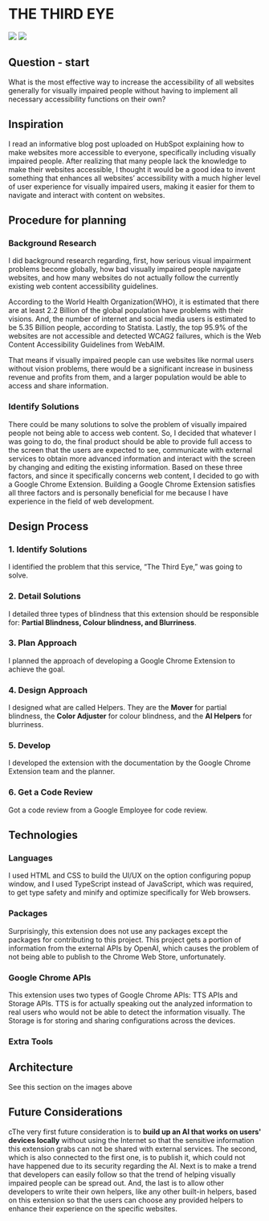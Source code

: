 # THE THIRD EYE

<img src="../../../../images/sciencefair/cwsf/left.jpg" />
<img src="../../../../images/sciencefair/cwsf/right.jpg" />

## Question - start

What is the most effective way to increase the accessibility of all websites generally for visually impaired people without having to implement all necessary accessibility functions on their own?

## Inspiration

I read an informative blog post uploaded on HubSpot explaining how to make websites more accessible to everyone, specifically including visually impaired people. After realizing that many people lack the knowledge to make their websites accessible, I thought it would be a good idea to invent something that enhances all websites’ accessibility with a much higher level of user experience for visually impaired users, making it easier for them to navigate and interact with content on websites.

## Procedure for planning

### Background Research

I did background research regarding, first, how serious visual impairment problems become globally, how bad visually impaired people navigate websites, and how many websites do not actually follow the currently existing web content accessibility guidelines.

According to the World Health Organization(WHO), it is estimated that there are at least 2.2 Billion of the global population have problems with their visions. And, the number of internet and social media users is estimated to be 5.35 Billion people, according to Statista. Lastly, the top 95.9% of the websites are not accessible and detected WCAG2 failures, which is the Web Content Accessibility Guidelines from WebAIM.

That means if visually impaired people can use websites like normal users without vision problems, there would be a significant increase in business revenue and profits from them, and a larger population would be able to access and share information.

### Identify Solutions

There could be many solutions to solve the problem of visually impaired people not being able to access web content. So, I decided that whatever I was going to do, the final product should be able to provide full access to the screen that the users are expected to see, communicate with external services to obtain more advanced information and interact with the screen by changing and editing the existing information. Based on these three factors, and since it specifically concerns web content, I decided to go with a Google Chrome Extension. Building a Google Chrome Extension satisfies all three factors and is personally beneficial for me because I have experience in the field of web development.

## Design Process

### 1. Identify Solutions

I identified the problem that this service, “The Third Eye,” was going to solve.

### 2. Detail Solutions

I detailed three types of blindness that this extension should be responsible for: **Partial Blindness, Colour blindness, and Blurriness**.

### 3. Plan Approach

I planned the approach of developing a Google Chrome Extension to achieve the goal.

### 4. Design Approach

I designed what are called Helpers. They are the **Mover** for partial blindness, the **Color Adjuster** for colour blindness, and the **Al Helpers** for blurriness.

### 5. Develop

I developed the extension with the documentation by the Google Chrome Extension team and the planner.

### 6. Get a Code Review

Got a code review from a Google Employee for code review.

## Technologies

### Languages

I used HTML and CSS to build the UI/UX on the option configuring popup window, and I used TypeScript instead of JavaScript, which was required, to get type safety and minify and optimize specifically for Web browsers.

### Packages

Surprisingly, this extension does not use any packages except the packages for contributing to this project. This project gets a portion of information from the external APIs by OpenAI, which causes the problem of not being able to publish to the Chrome Web Store, unfortunately.

### Google Chrome APIs

This extension uses two types of Google Chrome APIs: TTS APIs and Storage APIs. TTS is for actually speaking out the analyzed information to real users who would not be able to detect the information visually. The Storage is for storing and sharing configurations across the devices.

### Extra Tools

## Architecture

See this section on the images above

## Future Considerations

cThe very first future consideration is to **build up an AI that works on users' devices locally** without using the Internet so that the sensitive information this extension grabs can not be shared with external services. The second, which is also connected to the first one, is to publish it, which could not have happened due to its security regarding the AI. Next is to make a trend that developers can easily follow so that the trend of helping visually impaired people can be spread out. And, the last is to allow other developers to write their own helpers, like any other built-in helpers, based on this extension so that the users can choose any provided helpers to enhance their experience on the specific websites.
